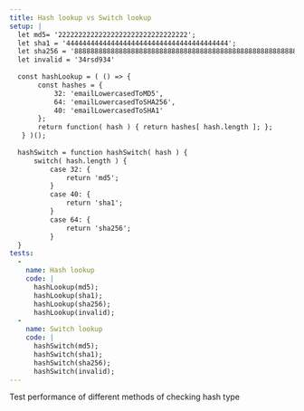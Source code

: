 ```yaml
---
title: Hash lookup vs Switch lookup
setup: |
  let md5= '22222222222222222222222222222222';
  let sha1 = '4444444444444444444444444444444444444444';
  let sha256 = '8888888888888888888888888888888888888888888888888888888888888888';
  let invalid = '34rsd934'
  
  const hashLookup = ( () => {
       const hashes = {
           32: 'emailLowercasedToMD5',
           64: 'emailLowercasedToSHA256',
           40: 'emailLowercasedToSHA1'
       };
       return function( hash ) { return hashes[ hash.length ]; };
   } )();
  
  hashSwitch = function hashSwitch( hash ) {
      switch( hash.length ) {
          case 32: {
              return 'md5';
          }
          case 40: {
              return 'sha1';
          }
          case 64: {
              return 'sha256';
          }
  }
tests:
  -
    name: Hash lookup
    code: |
      hashLookup(md5);
      hashLookup(sha1);
      hashLookup(sha256);
      hashLookup(invalid);
  -
    name: Switch lookup
    code: |
      hashSwitch(md5);
      hashSwitch(sha1);
      hashSwitch(sha256);
      hashSwitch(invalid);
---
```

Test performance of different methods of checking hash type
